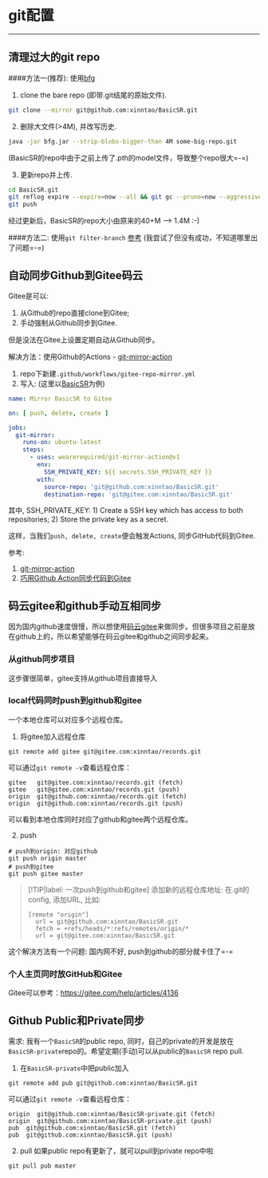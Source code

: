 # git配置
<!-- toc -->
-----

## 清理过大的git repo
####方法一(推荐): 使用[bfg](https://rtyley.github.io/bfg-repo-cleaner/)

1. clone the bare repo (即带.git结尾的原始文件).
```bash
git clone --mirror git@github.com:xinntao/BasicSR.git
```

2. 删除大文件(>4M), 并改写历史.
```bash
java -jar bfg.jar --strip-blobs-bigger-than 4M some-big-repo.git
```
(BasicSR的repo中由于之前上传了.pth的model文件，导致整个repo很大=-=)

3. 更新repo并上传.
```bash
cd BasicSR.git
git reflog expire --expire=now --all && git gc --prune=now --aggressive
git push
```

经过更新后，BasicSR的repo大小由原来的40+M --> 1.4M :-)

####方法二: 使用`git filter-branch`
[参考](https://harttle.land/2016/03/22/purge-large-files-in-gitrepo.html)
(我尝试了但没有成功，不知道哪里出了问题=-=)

## 自动同步Github到Gitee码云
Gitee是可以:
1. 从Github的repo直接clone到Gitee;
2. 手动强制从Github同步到Gitee.

但是没法在Gitee上设置定期自动从Github同步。

解决方法：使用Github的Actions - [git-mirror-action](https://github.com/wearerequired/git-mirror-action)

1. repo下新建`.github/workflows/gitee-repo-mirror.yml`
2. 写入: (这里以[BasicSR](https://github.com/xinntao/BasicSR)为例)

```yml
name: Mirror BasicSR to Gitee

on: [ push, delete, create ]

jobs:
  git-mirror:
    runs-on: ubuntu-latest
    steps:
      - uses: wearerequired/git-mirror-action@v1
        env:
          SSH_PRIVATE_KEY: ${{ secrets.SSH_PRIVATE_KEY }}
        with:
          source-repo: 'git@github.com:xinntao/BasicSR.git'
          destination-repo: 'git@gitee.com:xinntao/BasicSR.git'
```
其中, SSH_PRIVATE_KEY: 1) Create a SSH key which has access to both repositories; 2) Store the private key as a secret.

这样，当我们`push, delete, create`便会触发Actions, 同步GitHub代码到Gitee.


参考:
1. [git-mirror-action](https://github.com/wearerequired/git-mirror-action)
2. [巧用Github Action同步代码到Gitee](http://yikun.github.io/2020/01/17/%E5%B7%A7%E7%94%A8Github-Action%E5%90%8C%E6%AD%A5%E4%BB%A3%E7%A0%81%E5%88%B0Gitee/)

## 码云gitee和github手动互相同步
因为国内github速度很慢，所以想使用[码云gitee](https://gitee.com/)来做同步。但很多项目之前是放在github上的，所以希望能够在码云gitee和github之间同步起来。

### 从github同步项目
这步骤很简单，gitee支持从github项目直接导入

### local代码同时push到github和gitee
一个本地仓库可以对应多个远程仓库。

1. 将gitee加入远程仓库
```git
git remote add gitee git@gitee.com:xinntao/records.git
```
可以通过`git remote -v`查看远程仓库：
```git
gitee   git@gitee.com:xinntao/records.git (fetch)
gitee   git@gitee.com:xinntao/records.git (push)
origin  git@github.com:xinntao/records.git (fetch)
origin  git@github.com:xinntao/records.git (push)
```
可以看到本地仓库同时对应了github和gitee两个远程仓库。

2. push
```git
# push到origin: 对应github
git push origin master
# push到gitee
git push gitee master
```

> [!TIP|label: 一次push到github和gitee]
> 添加新的远程仓库地址: 在.git的config, 添加URL, 比如:
> ```
> [remote "origin"]
>   url = git@github.com:xinntao/BasicSR.git
>   fetch = +refs/heads/*:refs/remotes/origin/*
>   url = git@gitee.com:xinntao/BasicSR.git
> ```

这个解决方法有一个问题: 国内网不好, push到github的部分就卡住了=-=

### 个人主页同时放GitHub和Gitee
Gitee可以参考：https://gitee.com/help/articles/4136

## Github Public和Private同步
需求: 我有一个`BasicSR`的public repo, 同时，自己的private的开发是放在`BasicSR-private`repo的。希望定期(手动)可以从public的`BasicSR` repo pull.

1. 在`BasicSR-private`中把public加入
```git
git remote add pub git@github.com:xinntao/BasicSR.git
```
可以通过`git remote -v`查看远程仓库：
```git
origin  git@github.com:xinntao/BasicSR-private.git (fetch)
origin  git@github.com:xinntao/BasicSR-private.git (push)
pub  git@github.com:xinntao/BasicSR.git (fetch)
pub  git@github.com:xinntao/BasicSR.git (push)
```

2. pull
如果public repo有更新了，就可以pull到private repo中啦
```git
git pull pub master
```
